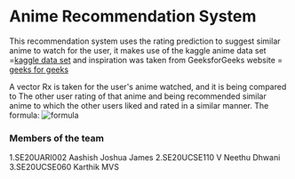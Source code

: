 ﻿# Anime Recommendation System
This recommendation system uses the rating prediction to suggest similar anime
to watch for the user, it makes use of the 
kaggle anime data set =[kaggle data set](https://www.kaggle.com/datasets/CooperUnion/anime-recommendations-database)
and inspiration was taken from 
GeeksforGeeks website = [geeks for geeks](https://www.geeksforgeeks.org/recommendation-system-in-python/)

A vector Rx is taken for the user's anime watched, and it is being compared to 
The other user rating of that anime and being recommended similar anime to which
the other users liked and rated in a similar manner.
The formula:
![formula](https://github.com/[AashishJoshua05]/[Anime_Recommendation_System]/blob/[master]/image.jpg?raw=true)


### Members of the team
1.SE20UARI002   Aashish Joshua James
2.SE20UCSE110   V Neethu Dhwani
3.SE20UCSE060   Karthik MVS
